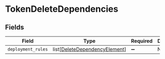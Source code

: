 # TokenDeleteDependencies


## Fields

| Field                                                                           | Type                                                                            | Required                                                                        | Description                                                                     |
| ------------------------------------------------------------------------------- | ------------------------------------------------------------------------------- | ------------------------------------------------------------------------------- | ------------------------------------------------------------------------------- |
| `deployment_rules`                                                              | list[[DeleteDependencyElement](../../models/shared/deletedependencyelement.md)] | :heavy_minus_sign:                                                              | N/A                                                                             |